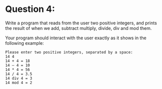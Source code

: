 # Question 4:

Write a program that reads from the user two positive integers, and prints the 
result of when we add, subtract multiply, divide, div and mod them.

Your program should interact with the user exactly as it shows in the 
following example:

    Please enter two positive integers, separated by a space:
    14 4
    14 + 4 = 18
    14 – 4 = 10
    14 * 4 = 56
    14 / 4 = 3.5
    14 div 4 = 3
    14 mod 4 = 2
